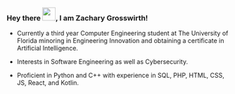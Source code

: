 ### Hey there <img src="https://github.com/ZacharyGrosswirth/ZacharyGrosswirth/assets/104335744/6f830616-1b3f-40f5-84fd-04ec73e3258d" width="30px" height="30px">, I am Zachary Grosswirth!

- Currently a third year Computer Engineering student at The University of Florida minoring in Engineering Innovation and obtaining a certificate in Artificial Intelligence.

- Interests in Software Engineering as well as Cybersecurity.

- Proficient in Python and C++ with experience in SQL, PHP, HTML, CSS, JS, React, and Kotlin.

<!--
**ZacharyGrosswirth/ZacharyGrosswirth** is a ✨ _special_ ✨ repository because its `README.md` (this file) appears on your GitHub profile.

Here are some ideas to get you started:

- 🔭 I’m currently working on ...
- 🌱 I’m currently learning ...
- 👯 I’m looking to collaborate on ...
- 🤔 I’m looking for help with ...
- 💬 Ask me about ...
- 📫 How to reach me: ...
- 😄 Pronouns: ...
- ⚡ Fun fact: ...
👋
-->
